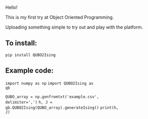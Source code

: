 Hello!

This is my first try at Object Oriented Programming.

Uploading something simple to try out and play with the platform.

## To install:
<code>pip install QUBO2Ising</code>

## Example code:

<code>import numpy as np</code>
<code>import QUBO2Ising as qb</code>

<code>QUBO_array = np.genfromtxt('example.csv', delimiter=',')</code></code>
<code>h, J = qb.QUBO2Ising(QUBO_array).generateIsing()</code>
<code>print(h, J)</code>
